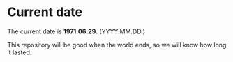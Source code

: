 # Current date

The current date is **1971.06.29.** (YYYY.MM.DD.)

This repository will be good when the world ends, so we will know how long it lasted.